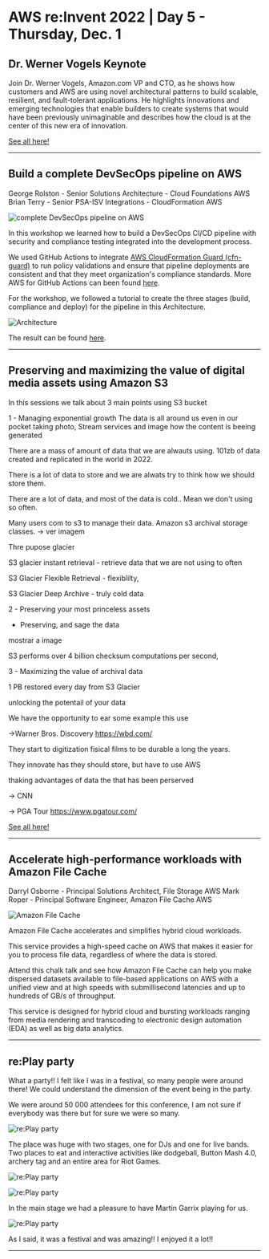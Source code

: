 # AWS re:Invent 2022 | Day 5 - Thursday, Dec. 1



## Dr. Werner Vogels Keynote

Join Dr. Werner Vogels, Amazon.com VP and CTO, as he shows how customers and AWS are using novel architectural patterns to build scalable, resilient, and fault-tolerant applications. He highlights innovations and emerging technologies that enable builders to create systems that would have been previously unimaginable and describes how the cloud is at the center of this new era of innovation.


[See all here!](https://youtu.be/RfvL_423a-I?list=PL2yQDdvlhXf8xcKr0-BHEyg_8VB4tWdu1)


----

## Build a complete DevSecOps pipeline on AWS

George Rolston - Senior Solutions Architecture - Cloud Foundations AWS
Brian Terry - Senior PSA-ISV Integrations - CloudFormation AWS

![complete DevSecOps pipeline on AWS](../Images/AWS/day5/IMG_8790.jpeg)

In this workshop we learned how to build a DevSecOps CI/CD pipeline with security and compliance testing integrated into the development process. 

We used GitHub Actions to integrate [AWS CloudFormation Guard (cfn-guard)](https://docs.aws.amazon.com/cfn-guard/latest/ug/what-is-guard.html) to run policy validations and ensure that pipeline deployments are consistent and that they meet organization's compliance standards. More AWS for GitHub Actions can been found [here](https://github.com/aws-actions).

For the workshop, we followed a tutorial to create the three stages (build, compliance and deploy) for the pipeline in this Architecture.

![Architecture](../Images/AWS/day5/IMG_8802.jpeg)

 The result can be found [here](https://github.com/TiagoCoitoDIL/CompliantePipeline/tree/feat-init).

----

## Preserving and maximizing the value of digital media assets using Amazon S3


In this sessions we talk about 3 main points using S3 bucket

1 - Managing exponential growth
The data is all around us even in our pocket taking photo, Stream services and image how the content is beeing generated 

There are a mass of amount of data that we are alwauts using.
101zb of data created and replicated in the world in 2022.

There is a lot of data to store and we are alwats try to think how we should store them.

There are a lot of data, and most of the data is cold.. Mean we don't using so often. 


Many users com to s3 to manage their data.
Amazon s3 archival storage classes. -> ver imagem

Thre pupose glacier

S3 glacier instant retrieval - retrieve data that we are not using to often

S3 Glacier Flexible Retrieval - flexiblilty, 

S3 Glacier Deep Archive - truly cold data

2 - Preserving your most princeless assets

- Preserving, and sage the data

mostrar a image

S3 performs over 4 billion checksum computations per second, 


3 - Maximizing the value of archival data

1 PB restored every day from S3 Glacier


unlocking the potentail of your data


We have the opportunity to ear some example this use


->Warner Bros. Discovery https://wbd.com/

They start to digitization fisical films to be durable a long the years.

They innovate has they should store, but have to use AWS


thaking advantages of data the that has been perserved

-> CNN

-> PGA Tour https://www.pgatour.com/


[See all here!](https://youtu.be/8OI0Uu-YvD8)

----

## Accelerate high-performance workloads with Amazon File Cache

Darryl Osborne - Principal Solutions Architect, File Storage AWS
Mark Roper - Principal Software Engineer, Amazon File Cache AWS

![Amazon File Cache](../Images/AWS/day5/IMG_8855.jpeg)

Amazon File Cache accelerates and simplifies hybrid cloud workloads. 

This service provides a high-speed cache on AWS that makes it easier for you to process file data, regardless of where the data is stored. 

Attend this chalk talk and see how Amazon File Cache can help you make dispersed datasets available to file-based applications on AWS with a unified view and at high speeds with submillisecond latencies and up to hundreds of GB/s of throughput. 

This service is designed for hybrid cloud and bursting workloads ranging from media rendering and transcoding to electronic design automation (EDA) as well as big data analytics.


----

## re:Play party


What a party!! I felt like I was in a festival, so many people were around there!
We could understand the dimension of the event being in the party.

We were around 50 000 attendees for this conference, I am not sure if everybody was there but for sure we were so many.

![re:Play party](../Images/AWS/day5/re_play_party.gif)

The place was huge with two stages, one for DJs and one for live bands.
Two places to eat and interactive activities like dodgeball, Button Mash 4.0, archery tag and an entire area for Riot Games.

![re:Play party](../Images/AWS/day5/IMG_8883.jpeg)

![re:Play party](../Images/AWS/day5/IMG_8874.jpeg)

In the main stage we had a pleasure to have Martin Garrix playing for us.

![re:Play party](../Images/AWS/day5/MartinGarrix.png)

As I said, it was a festival and was amazing!! I enjoyed it a lot!!


----